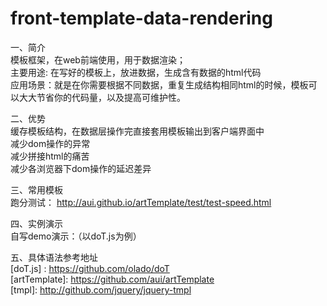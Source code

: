 # front-template-data-rendering

一、简介<br>
    模板框架，在web前端使用，用于数据渲染；<br>
    主要用途: 在写好的模板上，放进数据，生成含有数据的html代码<br>
    应用场景：就是在你需要根据不同数据，重复生成结构相同html的时候，模板可以大大节省你的代码量，以及提高可维护性。<br>
    
二、优势<br>
        缓存模板结构，在数据层操作完直接套用模板输出到客户端界面中<br>
        减少dom操作的异常<br>
        减少拼接html的痛苦<br>
        减少各浏览器下dom操作的延迟差异<br>
    
三、常用模板<br>
    跑分测试： http://aui.github.io/artTemplate/test/test-speed.html
    
四、实例演示<br>
    自写demo演示：（以doT.js为例）
    
五、具体语法参考地址  
    [doT.js] : https://github.com/olado/doT<br>
    [artTemplate]: https://github.com/aui/artTemplate<br>
    [tmpl]: http://github.com/jquery/jquery-tmpl<br>
